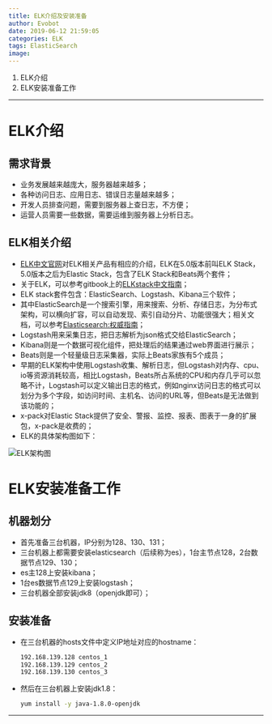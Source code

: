```yaml
---
title: ELK介绍及安装准备
author: Evobot
date: 2019-06-12 21:59:05
categories: ELK
tags: ElasticSearch
image:
---
```




1. ELK介绍
2. ELK安装准备工作

<!--more-->

---

# ELK介绍

## 需求背景

- 业务发展越来越庞大，服务器越来越多；
- 各种访问日志、应用日志、错误日志量越来越多；
- 开发人员排查问题，需要到服务器上查日志，不方便；
- 运营人员需要一些数据，需要运维到服务器上分析日志。

## ELK相关介绍

- [ELK中文官网](https://www.elastic.co/cn/)对ELK相关产品有相应的介绍，ELK在5.0版本前叫ELK Stack，5.0版本之后为Elastic Stack，包含了ELK Stack和Beats两个套件；
- 关于ELK，可以参考gitbook上的[ELKstack中文指南](https://elkguide.elasticsearch.cn/)；
- ELK stack套件包含：ElasticSearch、Logstash、Kibana三个软件；
- 其中ElasticSearch是一个搜索引擎，用来搜索、分析、存储日志，为分布式架构，可以横向扩容，可以自动发现、索引自动分片、功能很强大；相关文档，可以参考[Elasticsearch:权威指南](https://www.elastic.co/guide/cn/elasticsearch/guide/current/index.html)；
- Logstash用来采集日志，把日志解析为json格式交给ElasticSearch；
- Kibana则是一个数据可视化组件，把处理后的结果通过web界面进行展示；
- Beats则是一个轻量级日志采集器，实际上Beats家族有5个成员；
- 早期的ELK架构中使用Logstash收集、解析日志，但Logstash对内存、cpu、io等资源消耗较高，相比Logstash，Beats所占系统的CPU和内存几乎可以忽略不计，Logstash可以定义输出日志的格式，例如nginx访问日志的格式可以划分为多个字段，如访问时间、主机名、访问的URL等，但Beats是无法做到该功能的；
- x-pack对Elastic Stack提供了安全、警报、监控、报表、图表于一身的扩展包，x-pack是收费的；
- ELK的具体架构图如下：

![ELK架构图](https://s2.ax1x.com/2019/06/12/VW1wOs.png)

# ELK安装准备工作

## 机器划分

- 首先准备三台机器，IP分别为128、130、131；
- 三台机器上都需要安装elasticsearch（后续称为es），1台主节点128，2台数据节点129、130；
- es主128上安装kibana；
- 1台es数据节点129上安装logstash；
- 三台机器全部安装jdk8（openjdk即可）；

## 安装准备

- 在三台机器的hosts文件中定义IP地址对应的hostname：

  ```bash
  192.168.139.128 centos_1
  192.168.139.129 centos_2
  192.168.139.130 centos_3
  
  ```

- 然后在三台机器上安装jdk1.8：

  ```bash
  yum install -y java-1.8.0-openjdk
  ```

---

